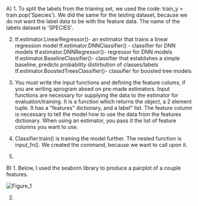 A) 1. To split the labels from the trianing set, we used the code: train_y = train.pop('Species'). We did the same for the testing dataset, because we do not want the label data to be with the feature data. The name of the labels dataset is 'SPECIES'.

   2. tf.estimator.LinearRegressor()- an estimator that trains a linear regression model
      tf.estimator.DNNClassifier() - classifier for DNN models
      tf.estimator.DNNRegressor()- regressor for DNN models
      tf.estimator.BaselineClassifier()- classifier that establishes a simple baseline, predicts probability distirbution of classes/labels
      tf.estimator.BoostedTreesClassifier()- classifier for boosted tree models
      
   3. You must write the input functions and defining the feature colums, if you are writing aprogram absed on pre-made estimators. Input functions are necessary for supplying the data to the estimator for evaluation/training. It is a function which returns the object, a 2 element tuple. It has a "features" dictionary, and a label" list. The feature column is necessary to tell the model how to use the data from the features dictionary. When using an estimator, you pass it the list of feature columns you want to use. 
   
   4. Classifier.train() is training the model further. The nested function is input_fn(). We created the command, because we want to call upon it. 
   
   5.
   
B) 1. Below, I used the seaborn library to produce a pairplot of a couple features. 

![Figure_1](https://user-images.githubusercontent.com/60228374/88090838-2b2caf80-cb5c-11ea-9acf-60324b69cd0b.png)
 
   2. 
